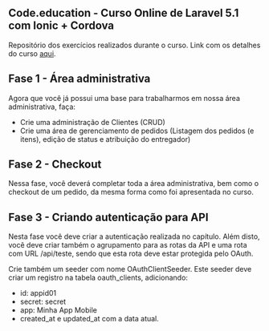 ## Code.education - Curso Online de Laravel 5.1 com Ionic + Cordova
Repositório dos exercícios realizados durante o curso. Link com os detalhes do curso [aqui](http://sites.code.education/bf2016-laravel-com-ionic-cordova/).

## Fase 1 - Área administrativa

Agora que você já possui uma base para trabalharmos em nossa área administrativa, faça:

- Crie uma administração de Clientes (CRUD)
- Crie uma área de gerenciamento de pedidos (Listagem dos pedidos (e itens), edição de status e atribuição do entregador)

## Fase 2 - Checkout

Nessa fase, você deverá completar toda a área administrativa, bem como o checkout de um pedido, da mesma forma como foi apresentada no curso.

## Fase 3 - Criando autenticação para API

Nesta fase você deve criar a autenticação realizada no capítulo. Além disto, você deve criar também o agrupamento para as rotas da API e uma rota com URL /api/teste, sendo que esta rota deve estar protegida pelo OAuth.

Crie também um seeder com nome OAuthClientSeeder. Este seeder deve criar um registro na tabela oauth_clients, adicionando:
* id: appid01
* secret: secret
* app: Minha App Mobile
* created_at e updated_at com a data atual.
